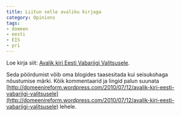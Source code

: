 ```yaml
---
title: Liitun selle avaliku kirjaga
category: Opinions
tags:
- domeen
- eesti
- EIS
- pri
---
```


Loe kirja siit: [Avalik kiri Eesti Vabariigi Valitsusele](http://domeenireform.wordpress.com/2010/07/12/avalik-kiri-eesti-vabariigi-valitsusele).

Seda pöördumist võib oma blogides taasesitada kui seisukohaga nõustumise märki. Kõik kommentaarid ja lingid palun suunata [http://domeenireform.wordpress.com/2010/07/12/avalik-kiri-eesti-vabariigi-valitsusele](http://domeenireform.wordpress.com/2010/07/12/avalik-kiri-eesti-vabariigi-valitsusele) lehele.
